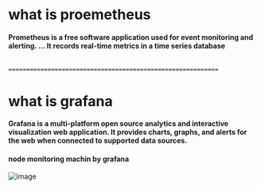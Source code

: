 <h1> what is proemetheus </h1>

<h4> Prometheus is a free software application used for event monitoring and alerting. ... It records real-time metrics in a time series database </h4> 

                            ===========================================================
   
 <h1> what is grafana </h1>
 <h4> Grafana is a multi-platform open source analytics and interactive visualization web application. It provides charts, graphs, and alerts for the web when connected to supported data sources.  </h4>
                            <h4> node monitoring machin by grafana  </h4>
                   
                   
![image](https://user-images.githubusercontent.com/95745159/199168096-816cb267-7e36-4053-9f47-e81fc49bda60.png)

